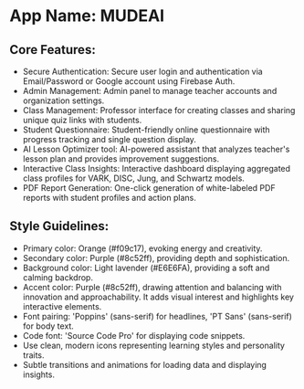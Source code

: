 # **App Name**: MUDEAI

## Core Features:

- Secure Authentication: Secure user login and authentication via Email/Password or Google account using Firebase Auth.
- Admin Management: Admin panel to manage teacher accounts and organization settings.
- Class Management: Professor interface for creating classes and sharing unique quiz links with students.
- Student Questionnaire: Student-friendly online questionnaire with progress tracking and single question display.
- AI Lesson Optimizer tool: AI-powered assistant that analyzes teacher's lesson plan and provides improvement suggestions.
- Interactive Class Insights: Interactive dashboard displaying aggregated class profiles for VARK, DISC, Jung, and Schwartz models.
- PDF Report Generation: One-click generation of white-labeled PDF reports with student profiles and action plans.

## Style Guidelines:

- Primary color: Orange (#f09c17), evoking energy and creativity.
- Secondary color: Purple (#8c52ff), providing depth and sophistication.
- Background color: Light lavender (#E6E6FA), providing a soft and calming backdrop.
- Accent color: Purple (#8c52ff), drawing attention and balancing with innovation and approachability. It adds visual interest and highlights key interactive elements.
- Font pairing: 'Poppins' (sans-serif) for headlines, 'PT Sans' (sans-serif) for body text.
- Code font: 'Source Code Pro' for displaying code snippets.
- Use clean, modern icons representing learning styles and personality traits.
- Subtle transitions and animations for loading data and displaying insights.
